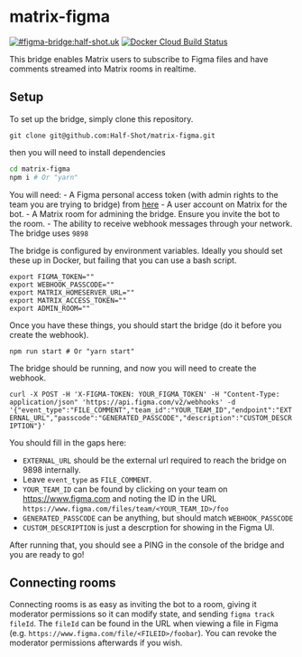 # matrix-figma

[![#figma-bridge:half-shot.uk](https://img.shields.io/matrix/figma-bridge:half-shot.uk.svg?server_fqdn=chaotic.half-shot.uk&label=%23figma-bridge:half-shot.uk&logo=matrix)](https://matrix.to/#/#figma-bridge:half-shot.uk) [![Docker Cloud Build Status](https://img.shields.io/docker/cloud/build/halfshot/matrix-figma)](https://hub.docker.com/r/halfshot/matrix-figma)

This bridge enables Matrix users to subscribe to Figma files and have comments streamed into Matrix rooms in realtime.

## Setup

To set up the bridge, simply clone this repository.

`git clone git@github.com:Half-Shot/matrix-figma.git`

then you will need to install dependencies

```bash
cd matrix-figma
npm i # Or "yarn"
```

You will need:
    - A Figma personal access token (with admin rights to the team you are trying to bridge)
      from [here](https://www.figma.com/developers/api#authentication)
    - A user account on Matrix for the bot.
    - A Matrix room for admining the bridge. Ensure you invite the bot to the room.
    - The ability to receive webhook messages through your network. The bridge uses `9898`

The bridge is configured by environment variables. Ideally you should set these up in Docker,
but failing that you can use a bash script.

```env
export FIGMA_TOKEN=""
export WEBHOOK_PASSCODE=""
export MATRIX_HOMESERVER_URL=""
export MATRIX_ACCESS_TOKEN=""
export ADMIN_ROOM=""
```

Once you have these things, you should start the bridge (do it before you create the webhook).

`npm run start # Or "yarn start"`

The bridge should be running, and now you will need to create the webhook.

`curl -X POST -H 'X-FIGMA-TOKEN: YOUR_FIGMA_TOKEN' -H "Content-Type: application/json" 'https://api.figma.com/v2/webhooks' -d '{"event_type":"FILE_COMMENT","team_id":"YOUR_TEAM_ID","endpoint":"EXTERNAL_URL","passcode":"GENERATED_PASSCODE","description":"CUSTOM_DESCRIPTION"}'`

You should fill in the gaps here:

- `EXTERNAL_URL` should be the external url required to reach the bridge on 9898 internally.
- Leave `event_type` as `FILE_COMMENT`.
- `YOUR_TEAM_ID` can be found by clicking on your team on https://www.figma.com and noting the ID in the URL `https://www.figma.com/files/team/<YOUR_TEAM_ID>/foo`
- `GENERATED_PASSCODE` can be anything, but should match `WEBHOOK_PASSCODE`
- `CUSTOM_DESCRIPTION` is just a descrption for showing in the Figma UI.

After running that, you should see a PING in the console of the bridge and you are ready to go!

## Connecting rooms

Connecting rooms is as easy as inviting the bot to a room, giving it moderator permissions so it can modify state,
and sending `figma track fileId`. The `fileId` can be found in the URL when viewing a file in Figma (e.g. `https://www.figma.com/file/<FILEID>/foobar`).
You can revoke the moderator permissions afterwards if you wish.